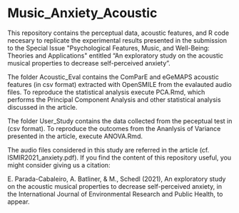 # Music_Anxiety_Acoustic

This repository contains the perceptual data, acoustic features, and R code necesary to replicate the experimental results presented in the submission to the Special Issue "Psychological Features, Music, and Well-Being: Theories and Applications" entitled “An exploratory study on the acoustic musical properties to decrease self-perceived anxiety”.

The folder Acoustic_Eval contains the ComParE and eGeMAPS acoustic features (in csv format) extracted with OpenSMILE from the evalauted audio files. To reproduce the statistical analysis execute PCA.Rmd, which performs the Principal Component Analysis and other statistical analysis discussed in the article.

The folder User_Study contains the data collected from the peceptual test in (csv format). To reproduce the outcomes from the Ananlysis of Variance presented in the article, execute ANOVA.Rmd.

The audio files considered in this study are referred in the article (cf. ISMIR2021_anxiety.pdf). If you find the content of this repository useful, you might consider giving us a citation:

E. Parada-Cabaleiro, A. Batliner, & M., Schedl (2021), An exploratory study on the acoustic musical properties to decrease self-perceived anxiety, in the International Journal of Environmental Research and Public Health, to appear.
